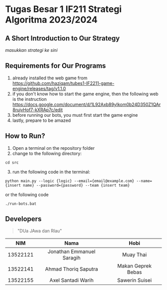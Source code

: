 # Tugas Besar 1 IF211 Strategi Algoritma 2023/2024

## A Short Introduction to Our Strategy

*masukkan strategi ke sini*

## Requirements for Our Programs

1. already installed the web game from https://github.com/haziqam/tubes1-IF2211-game-engine/releases/tag/v1.1.0
2. if you don't know how to start the game engine, then the following web is the instruction https://docs.google.com/document/d/1L92Axb89yIkom0b24D350Z1QAr8rujvHof7-kXRAp7c/edit
3. before running our bots, you must first start the game engine
4. lastly, prepare to be amazed

## How to Run?
1. Open a terminal on the repository folder
2. change to the following directory:
```
cd src
```
3. run the following code in the terminal:
```
python main.py --logic {logic} --email={email@example.com} --name={insert name} --password={password} --team {insert team}
```
or the following code
```
./run-bots.bat
```

## Developers
> "DUa JAwa dan RIau"

|   NIM    |          Nama          |         Hobi         |
| :------: | :--------------------: | :------------------: |
| 13522121 |   Jonathan Emmanuel Saragih |      Muay Thai       |
| 13522141 |  Ahmad Thoriq Saputra  | Makan Geprek Bebas |
| 13522155 | Axel Santadi Warih |   Sawerin Suisei    |
